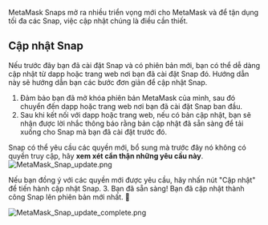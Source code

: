 MetaMask Snaps mở ra nhiều triển vọng mới cho MetaMask và để tận dụng tối đa các Snap, việc cập nhật chúng là điều cần thiết.


Cập nhật Snap
-------------


Nếu trước đây bạn đã cài đặt Snap và có phiên bản mới, bạn có thể dễ dàng cập nhật từ dapp hoặc trang web nơi bạn đã cài đặt Snap đó. Hướng dẫn này sẽ hướng dẫn bạn các bước đơn giản để cập nhật Snap.


1. Đảm bảo bạn đã mở khóa phiên bản MetaMask của mình, sau đó chuyển đến dapp hoặc trang web nơi bạn đã cài đặt Snap ban đầu.
2. Sau khi kết nối với dapp hoặc trang web, nếu có bản cập nhật, bạn sẽ nhận được lời nhắc thông báo rằng bản cập nhật đã sẵn sàng để tải xuống cho Snap mà bạn đã cài đặt trước đó.  
  
Snap có thể yêu cầu các quyền mới, bổ sung mà trước đây nó không có quyền truy cập, hãy **xem xét cẩn thận những yêu cầu này**.
![MetaMask_Snap_update.png](https://support.metamask.io/hc/article_attachments/18406616630683)


Nếu bạn đồng ý với các quyền mới được yêu cầu, hãy nhấn nút "Cập nhật" để tiến hành cập nhật Snap.
3. Bạn đã sẵn sàng! Bạn đã cập nhật thành công Snap lên phiên bản mới nhất. 🚀


![MetaMask_Snap_update_complete.png](https://support.metamask.io/hc/article_attachments/18406616631835)
